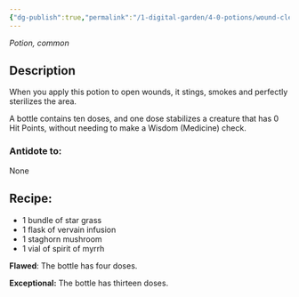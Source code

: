 ```yaml
---
{"dg-publish":true,"permalink":"/1-digital-garden/4-0-potions/wound-cleaning-potion-4th/","tags":["potion","yr4","common"]}
---
```


*Potion, common* 

## Description

When you apply this potion to open wounds, it stings, smokes and perfectly sterilizes the area. 

A bottle contains ten doses, and one dose stabilizes a creature that has 0 Hit Points, without needing to make a Wisdom (Medicine) check.

### Antidote to: 
None

## Recipe:

* 1 bundle of star grass
* 1 flask of vervain infusion
* 1 staghorn mushroom
* 1 vial of spirit of myrrh

**Flawed**:
The bottle has four doses.

**Exceptional:** 
The bottle has thirteen doses.
